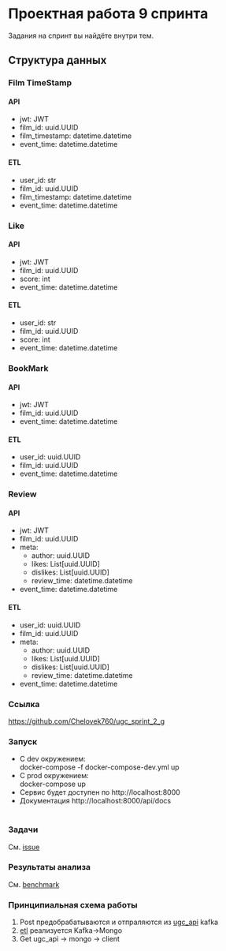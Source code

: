 # Проектная работа 9 спринта

Задания на спринт вы найдёте внутри тем.

## Структура данных
###  Film TimeStamp
#### API
- jwt: JWT
- film_id: uuid.UUID
- film_timestamp: datetime.datetime
- event_time: datetime.datetime 
#### ETL
- user_id: str
- film_id: uuid.UUID
- film_timestamp: datetime.datetime
- event_time: datetime.datetime 
### Like
#### API
- jwt: JWT
- film_id: uuid.UUID
- score: int
- event_time: datetime.datetime 
#### ETL
- user_id: str
- film_id: uuid.UUID
- score: int
- event_time: datetime.datetime 
### BookMark
#### API
- jwt: JWT
- film_id: uuid.UUID
- event_time: datetime.datetime 
#### ETL
- user_id: uuid.UUID
- film_id: uuid.UUID
- event_time: datetime.datetime 
### Review
#### API
- jwt: JWT
- film_id: uuid.UUID
- meta:
  - author: uuid.UUID
  - likes: List[uuid.UUID]
  - dislikes: List[uuid.UUID]
  - review_time: datetime.datetime 
- event_time: datetime.datetime 
#### ETL
- user_id: uuid.UUID
- film_id: uuid.UUID
- meta:
  - author: uuid.UUID
  - likes: List[uuid.UUID]
  - dislikes: List[uuid.UUID]
  - review_time: datetime.datetime 
- event_time: datetime.datetime 

### Ссылка
  https://github.com/Chelovek760/ugc_sprint_2_g
### Запуск
- C dev окружением:  
docker-compose -f docker-compose-dev.yml up
- С prod окружением:  
docker-compose up    
- Сервис будет доступен по http://localhost:8000
- Документация 
http://localhost:8000/api/docs
  <br/>
  <br/>
### Задачи
См. [issue](https://github.com/Chelovek760/ugc_sprint_2_g/issues)
### Результаты анализа
См. [benchmark](https://github.com/vlad397/ugc_sprint_2/tree/main/benchmark/mongo)

### Принципиальная схема работы
1. Post предобрабатываются и отпраляются из [ugc_api](https://github.com/vlad397/ugc_sprint_2/tree/main/ugc_api) kafka 
2. [etl](https://github.com/vlad397/ugc_sprint_2/tree/main/etl) реализуется Kafka->Mongo
3.  Get ugc_api -> mongo -> client

